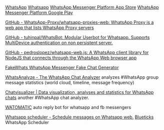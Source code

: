 
[WhatsApp](https://www.whatsapp.com/)
[Whatsapp](https://web.whatsapp.com/)
[WhatsApp Messenger Platform App Store](https://itunes.apple.com/us/app/whatsapp-messenger/id310633997)
[WhatsApp Messenger Platform Google Play](https://play.google.com/store/apps/details?hl=en_US&id=com.whatsapp)

[GitHub - WhatsApp-Proxy/whatsapp-proxies-web: WhatsApp Proxy is a web app that lists WhatsApp Proxy servers](https://github.com/WhatsApp-Proxy/whatsapp-proxies-web)

[GitHub - tuhinpal/WhatsBot: Modular Userbot for Whatsapp. Supports MultiDevice authentication on non persistent server.](https://github.com/tuhinpal/WhatsBot)

[GitHub - pedroslopez/whatsapp-web.js: A WhatsApp client library for NodeJS that connects through the WhatsApp Web browser app](https://github.com/pedroslopez/whatsapp-web.js)

[FakeWhats WhatsApp Messenger Fake Chat Generator](http://www.fakewhats.com/generator)

[WhatsAnalyze - The WhatsApp Chat Analyzer](https://whatsanalyze.com/)
analyzes #WhatsApp group message statistics (world cloud, timeline, message frequency)

[Chatvisualizer | Data visualization, analyses and statistics for WhatsApp chats](https://chatvisualizer.com/)
another #WhatsApp chat analyzer.

[WATOMATIC](https://github.com/adeekshith/watomatic)
auto reply bot for whatsapp and fb messengers

[Whatsapp scheduler - Schedule messages on Whatsapp web.](https://blueticks.co/)
[Blueticks](https://chrome.google.com/webstore/detail/blueticks/adgnjhngogijkkppficiiepmjebijinl)
WhatsApp Scheduler
